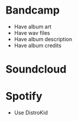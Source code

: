 # Bandcamp
* Have album art
* Have wav files
* Have album description
* Have album credits

# Soundcloud

# Spotify
* Use DistroKid